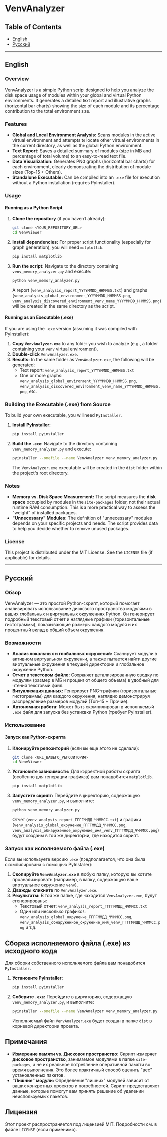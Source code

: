 # VenvAnalyzer

## Table of Contents

*   [English](#english)
*   [Русский](#русский)

---

<a name="english"></a>

## English

### Overview

VenvAnalyzer is a simple Python script designed to help you analyze the disk space usage of modules within your global and virtual Python environments. It generates a detailed text report and illustrative graphs (horizontal bar charts) showing the size of each module and its percentage contribution to the total environment size.

### Features

*   **Global and Local Environment Analysis:** Scans modules in the active virtual environment and attempts to locate other virtual environments in the current directory, as well as the global Python environment.
*   **Text Report:** Saves a detailed summary of modules (size in MB and percentage of total volume) to an easy-to-read text file.
*   **Data Visualization:** Generates PNG graphs (horizontal bar charts) for each environment, clearly demonstrating the distribution of module sizes (Top-15 + Others).
*   **Standalone Executable:** Can be compiled into an `.exe` file for execution without a Python installation (requires PyInstaller).

### Usage

#### Running as a Python Script

1.  **Clone the repository** (if you haven't already):
    ```bash
    git clone <YOUR_REPOSITORY_URL>
    cd VenvViewer
    ```
2.  **Install dependencies:**
    For proper script functionality (especially for graph generation), you will need `matplotlib`.
    ```bash
    pip install matplotlib
    ```
3.  **Run the script:**
    Navigate to the directory containing `venv_memory_analyzer.py` and execute:
    ```bash
    python venv_memory_analyzer.py
    ```
    A report (`venv_analysis_report_YYYYMMDD_HHMMSS.txt`) and graphs (`venv_analysis_global_environment_YYYYMMDD_HHMMSS.png`, `venv_analysis_discovered_environment_venv_name_YYYYMMDD_HHMMSS.png`) will be created in the same directory as the script.

#### Running as an Executable (.exe)

If you are using the `.exe` version (assuming it was compiled with PyInstaller):

1.  **Copy `VenvAnalyzer.exe`** to any folder you wish to analyze (e.g., a folder containing your `venv` virtual environment).
2.  **Double-click** `VenvAnalyzer.exe`.
3.  **Results:** In the same folder as `VenvAnalyzer.exe`, the following will be generated:
    *   Text report: `venv_analysis_report_YYYYMMDD_HHMMSS.txt`
    *   One or more graphs: `venv_analysis_global_environment_YYYYMMDD_HHMMSS.png`, `venv_analysis_discovered_environment_venv_name_YYYYMMDD_HHMMSS.png`, etc.

### Building the Executable (.exe) from Source

To build your own executable, you will need `PyInstaller`.

1.  **Install PyInstaller:**
    ```bash
    pip install pyinstaller
    ```
2.  **Build the `.exe`:**
    Navigate to the directory containing `venv_memory_analyzer.py` and execute:
    ```bash
    pyinstaller --onefile --name VenvAnalyzer venv_memory_analyzer.py
    ```
    The `VenvAnalyzer.exe` executable will be created in the `dist` folder within the project's root directory.

### Notes

*   **Memory vs. Disk Space Measurement:** The script measures the **disk space** occupied by modules in the `site-packages` folder, not their actual runtime RAM consumption. This is a more practical way to assess the "weight" of installed packages.
*   **"Unnecessary" Modules:** The definition of "unnecessary" modules depends on your specific projects and needs. The script provides data to help you decide whether to remove unused packages.

### License

This project is distributed under the MIT License. See the `LICENSE` file (if applicable) for details.

---

<a name="русский"></a>

## Русский

### Обзор

VenvAnalyzer — это простой Python-скрипт, который помогает анализировать использование дискового пространства модулями в ваших глобальных и виртуальных окружениях Python. Он генерирует подробный текстовый отчет и наглядные графики (горизонтальные гистограммы), показывающие размеры каждого модуля и их процентный вклад в общий объем окружения.

### Возможности

*   **Анализ локальных и глобальных окружений:** Сканирует модули в активном виртуальном окружении, а также пытается найти другие виртуальные окружения в текущей директории и глобальное окружение Python.
*   **Отчет в текстовом файле:** Сохраняет детализированную сводку по модулям (размер в МБ и процент от общего объема) в удобный для чтения текстовый файл.
*   **Визуализация данных:** Генерирует PNG-графики (горизонтальные гистограммы) для каждого окружения, наглядно демонстрируя распределение размеров модулей (Топ-15 + Прочие).
*   **Автономная работа:** Может быть скомпилирован в исполняемый `.exe` файл для запуска без установки Python (требует PyInstaller).

### Использование

#### Запуск как Python-скрипта

1.  **Клонируйте репозиторий** (если вы еще этого не сделали):
    ```bash
    git clone <URL_ВАШЕГО_РЕПОЗИТОРИЯ>
    cd VenvViewer
    ```
2.  **Установите зависимости:**
    Для корректной работы скрипта (особенно для генерации графиков) вам понадобится `matplotlib`.
    ```bash
    pip install matplotlib
    ```
3.  **Запустите скрипт:**
    Перейдите в директорию, содержащую `venv_memory_analyzer.py`, и выполните:
    ```bash
    python venv_memory_analyzer.py
    ```
    Отчет (`venv_analysis_report_ГГГГММДД_ЧЧММСС.txt`) и графики (`venv_analysis_global_окружение_ГГГГММДД_ЧЧММСС.png`, `venv_analysis_обнаруженное_окружение_имя_venv_ГГГГММДД_ЧЧММСС.png`) будут созданы в той же директории, где находится скрипт.

### Запуск как исполняемого файла (.exe)

Если вы используете версию `.exe` (предполагается, что она была скомпилирована с помощью PyInstaller):

1.  **Скопируйте `VenvAnalyzer.exe`** в любую папку, которую вы хотите проанализировать (например, в папку, содержащую ваше виртуальное окружение `venv`).
2.  **Дважды кликните** по `VenvAnalyzer.exe`.
3.  **Результаты:** В той же папке, где находится `VenvAnalyzer.exe`, будут сгенерированы:
    *   Текстовый отчет: `venv_analysis_report_ГГГГММДД_ЧЧММСС.txt`
    *   Один или несколько графиков: `venv_analysis_global_окружение_ГГГГММДД_ЧЧММСС.png`, `venv_analysis_обнаруженное_окружение_имя_venv_ГГГГММДД_ЧЧММСС.png` и т.д.

## Сборка исполняемого файла (.exe) из исходного кода

Для сборки собственного исполняемого файла вам понадобится `PyInstaller`.

1.  **Установите PyInstaller:**
    ```bash
    pip install pyinstaller
    ```
2.  **Соберите `.exe`:**
    Перейдите в директорию, содержащую `venv_memory_analyzer.py`, и выполните:
    ```bash
    pyinstaller --onefile --name VenvAnalyzer venv_memory_analyzer.py
    ```
    Исполняемый файл `VenvAnalyzer.exe` будет создан в папке `dist` в корневой директории проекта.

## Примечания

*   **Измерение памяти vs. Дисковое пространство:** Скрипт измеряет **дисковое пространство**, занимаемое модулями в папке `site-packages`, а не их реальное потребление оперативной памяти во время выполнения. Это более практичный способ оценить "вес" установленных пакетов.
*   **"Лишние" модули:** Определение "лишних" модулей зависит от ваших конкретных проектов и потребностей. Скрипт предоставляет данные, которые помогут вам принять решение об удалении неиспользуемых пакетов.

## Лицензия

Этот проект распространяется под лицензией MIT. Подробности см. в файле `LICENSE` (если применимо). 